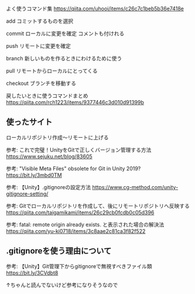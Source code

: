 
よく使うコマンド集
https://qiita.com/uhooi/items/c26c7c1beb5b36e7418e

add
コミットするものを選択

commit
ローカルに変更を確定
コメントも付けれる

push
リモートに変更を確定

branch
新しいものを作るときにわけるために使う

pull
リモートからローカルにとってくる

checkout
ブランチを移動する

戻したいときに使うコマンドまとめ
https://qiita.com/rch1223/items/9377446c3d010d91399b


## 使ったサイト
ローカルリポジトリ作成～リモートに上げる

参考: これで完璧！UnityをGitで正しくバージョン管理する方法
https://www.sejuku.net/blog/83605

参考: "Visible Meta Files" obsolete for Git in Unity 2019?
https://bit.ly/3mbd0TM

参考: 【Unity】.gitignoreの設定方法
https://www.cg-method.com/unity-gitignore-setting/

参考: Gitでローカルリポジトリを作成して、後にリモートリポジトリへ反映する
https://qiita.com/taigamikami/items/26c29cb0fcdb0c05d396

参考: fatal: remote origin already exists. と表示された場合の解決法
https://qiita.com/yu-ki0718/items/3c8aae2c81ca3f82f522


## .gitignoreを使う理由について

参考: 【Unity】Git管理下からgitignoreで無視すべきファイル類
https://bit.ly/3CVdbt8

↑ちゃんと読んでないけど参考になりそうなので